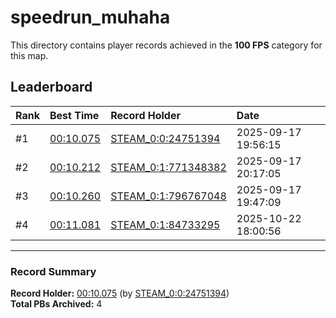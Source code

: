 # speedrun_muhaha

This directory contains player records achieved in the **100 FPS** category for this map.

## Leaderboard

| Rank | Best Time | Record Holder | Date                |
| :--- | :-------- | :------------ | :------------------ |
| #1   | [00:10.075](./00010075_STEAM_0_0_24751394_20250917-195615.zip) | [STEAM_0:0:24751394](https://speedrun16.com/profile/STEAM_0:0:24751394)   | 2025-09-17 19:56:15 |
| #2   | [00:10.212](./00010212_STEAM_0_1_771348382_20250917-201705.zip) | [STEAM_0:1:771348382](https://speedrun16.com/profile/STEAM_0:1:771348382)   | 2025-09-17 20:17:05 |
| #3   | [00:10.260](./00010260_STEAM_0_1_796767048_20250917-194709.zip) | [STEAM_0:1:796767048](https://speedrun16.com/profile/STEAM_0:1:796767048)   | 2025-09-17 19:47:09 |
| #4   | [00:11.081](./00011081_STEAM_0_1_84733295_20251022-180056.zip) | [STEAM_0:1:84733295](https://speedrun16.com/profile/STEAM_0:1:84733295)   | 2025-10-22 18:00:56 |

---

### Record Summary
**Record Holder:** [00:10.075](./00010075_STEAM_0_0_24751394_20250917-195615.zip) (by [STEAM_0:0:24751394](https://speedrun16.com/profile/STEAM_0:0:24751394))  
**Total PBs Archived:** 4